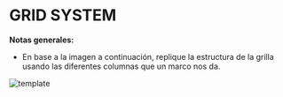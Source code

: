 # GRID SYSTEM

**Notas generales:**

- En base a la imagen a continuación, replique la estructura de la grilla usando las diferentes columnas que un marco nos da.

![template](https://preview.ibb.co/huKPWm/ejercicio_grid_gral.png")
